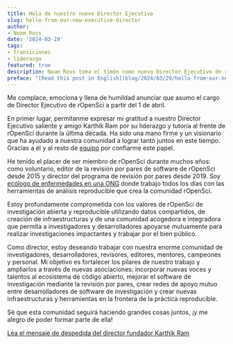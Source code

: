 ```yaml
---
title: Hola de nuestro nuevo Director Ejecutivo
slug: hello-from-our-new-executive-director
author:
- Noam Ross
date: '2024-03-29'
tags:
- transiciones
- liderazgo
featured: true
description: Noam Ross toma el timón como nuevo Director Ejecutivo de rOpenSci
preface: "[Read this post in English](blog/2024/03/29/hello-from-our-new-executive-director/)"
---
```


Me complace, emociona y llena de humildad anunciar que asumo el cargo de Director Ejecutivo de rOpenSci a partir del 1 de abril.

En primer lugar, permítanme expresar mi gratitud a nuestro Director Ejecutivo saliente y amigo Karthik Ram por su liderazgo y tutoría al frente de rOpenSci durante la última década.  Ha sido una mano firme y un visionario que ha ayudado a nuestra comunidad a lograr tanto juntos en este tiempo.  Gracias a él y al resto de [equipo](https://ropensci.org/about/#team) por confiarme este papel.

He tenido el placer de ser miembro de rOpenSci durante muchos años: como voluntario, editor de la revisión por pares de software de rOpenSci desde 2015 y director del programa de revisión por pares desde 2019.  Soy [ecólogo de enfermedades en una ONG](https://www.ecohealthalliance.org/personnel/dr-noam-ross) donde trabajo todos los días con las herramientas de análisis reproducible que crea la comunidad rOpenSci.

Estoy profundamente comprometida con los valores de rOpenSci de investigación abierta y reproducible utilizando datos compartidos, de creación de infraestructuras y de una comunidad acogedora e integradora que permita a investigadores y desarrolladores apoyarse mutuamente para realizar investigaciones impactantes y trabajar por el bien público.

Como director, estoy deseando trabajar con nuestra enorme comunidad de investigadores, desarrolladores, revisores, editores, mentores, campeones y personal.  Mi objetivo es fortalecer los pilares de nuestro trabajo y ampliarlos a través de nuevas asociaciones: incorporar nuevas voces y talentos al ecosistema de código abierto, mejorar el software de investigación mediante la revisión por pares, crear redes de apoyo mutuo entre desarrolladores de software de investigación y crear nuevas infraestructuras y herramientas en la frontera de la práctica reproducible.

Sé que esta comunidad seguirá haciendo grandes cosas juntos, ¡y me alegro de poder formar parte de ella!

[Lea el mensaje de despedida del director fundador Karthik Ram](https://ropensci.org/es/blog/2024/03/29/from-the-founding-director-my-farewell-to-ropensci-es/)



